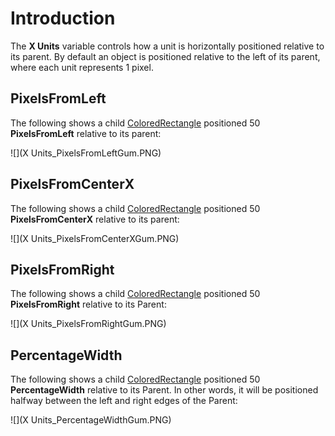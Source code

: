 # Introduction

The **X Units** variable controls how a unit is horizontally positioned relative to its parent. By default an object is positioned relative to the left of its parent, where each unit represents 1 pixel. 

## PixelsFromLeft

The following shows a child [ColoredRectangle](ColoredRectangle) positioned 50 **PixelsFromLeft** relative to its parent:

![](X Units_PixelsFromLeftGum.PNG)

## PixelsFromCenterX

The following shows a child [ColoredRectangle](ColoredRectangle) positioned 50 **PixelsFromCenterX** relative to its parent:

![](X Units_PixelsFromCenterXGum.PNG)

## PixelsFromRight

The following shows a child [ColoredRectangle](ColoredRectangle) positioned 50 **PixelsFromRight** relative to its Parent:

![](X Units_PixelsFromRightGum.PNG)

## PercentageWidth

The following shows a child [ColoredRectangle](ColoredRectangle) positioned 50 **PercentageWidth** relative to its Parent. In other words, it will be positioned halfway between the left and right edges of the Parent:

![](X Units_PercentageWidthGum.PNG)